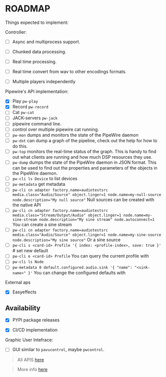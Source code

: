 # ROADMAP

Things expected to implement:

Controller:
- [ ] Async and multiprocess support.
- [ ] Chunked data processing.
- [ ] Real time processing.
- [ ] Real time convert from wav to other encodings formats.
- [ ] Multiple players independently


Pipewire's API implementation:

- [x] Play `pw-play`
- [x] Record `pw-record`
- [ ] Cat `pw-cat`
- [ ] JACK-servers `pw-jack`
- [ ] pipewire command line.
- [ ] control over multiple pipewire cat running.
- [ ] `pw-mon` dumps and monitors the state of the PipeWire daemon
- [ ] `pw-dot` can dump a graph of the pipeline, check out the help for how to do this.
- [ ] `pw-top` monitors the real-time status of the graph. This is handy to find out what clients are running and how much DSP resources they use.
- [ ] `pw-dump` dumps the state of the PipeWire daemon in JSON format. This can be used to find out the properties and parameters of the objects in the PipeWire daemon.
- [ ] `pw-cli ls Device` to list devices
- [ ] `pw-metadata` get metadata
- [ ] `pw-cli cn adapter factory.name=audiotestsrc media.class="Audio/Source" object.linger=1 node.name=my-null-source node.description="My null source"` Null sources can be created with the native API
- [ ] `pw-cli cn adapter factory.name=audiotestsrc media.class="Stream/Output/Audio" object.linger=1 node.name=my-sine-stream node.description="My sine stream" node.autoconnect=1` You can create a sine stream
- [ ] `pw-cli cn adapter factory.name=audiotestsrc media.class="Audio/Source" object.linger=1 node.name=my-sine-source node.description="My sine source"` Or a sine source
- [ ] `pw-cli s <card-id> Profile '{ index: <profile-index>, save: true }'` # set new default
- [ ] `pw-cli e <card-id> Profile` You can query the current profile with
- [ ] `pw-cli ls Node`
- [ ] `pw-metadata 0 default.configured.audio.sink '{ "name": "<sink-name>" }'` You can change the configured defaults with

External aps

- [x] Easyeffects 

## Availability

- [X] PYPI package releases
- [X] CI/CD implementation


Graphic User Intefrace:
- [ ] GUI similar to `pavucontrol`, maybe `pwcontrol`.


> All APIS [here](https://docs.pipewire.org/page_api.html)

> More info [here](https://gitlab.freedesktop.org/pipewire/pipewire/-/tree/master)
